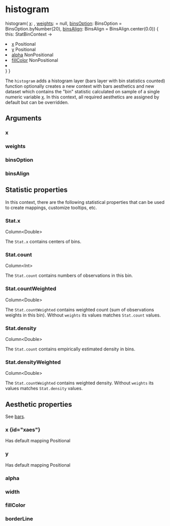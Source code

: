 # histogram

<tldr>
<p><format style="bold" color="GoldenRod">
histogram</format>(
<a href="#x"><format style="bold" color="CadetBlue">x</format></a>:
<include from="arguments.topic" element-id="signature-of-sample"></include>,
<a href="#weights"><format style="bold" color="DarkGray">weights</format></a>:
<include from="arguments.topic" element-id="signature-of-sample"></include> = null,
<a href="#binsoption"><format style="bold" color="DarkGray">binsOption</format></a>: 
BinsOption = BinsOption.byNumber(20),
<a href="#binsalign"><format style="bold" color="DarkGray">binsAlign</format></a>: 
BinsAlign = BinsAlign.center(0.0)) <format style="italic">{ this: StatBinContext -></format></p>
<list type="none">
<li>
<a href="#xaes"><format style="bold" color="CadetBlue">x</format></a> <format style="superscript">Positional</format>
<include from="properties.topic" element-id="signature-of-positional"></include>
</li>
<li>
<a href="#y"><format style="bold" color="CadetBlue">y</format></a> <format style="superscript">Positional</format>
<include from="properties.topic" element-id="signature-of-positional"></include>
</li>
<li>
<a href="#alpha"><format style="bold" color="DarkGray">alpha</format></a> <format style="superscript">NonPositional</format>
<include from="properties.topic" element-id="signature-of-nonpos-alpha"></include>
</li>
<li>
<a href="#fillcolor"><format style="bold" color="DarkGray">fillColor</format></a> <format style="superscript">NonPositional</format>
<include from="properties.topic" element-id="signature-of-nonpos-color"></include>
</li>
<li>
<include from="properties.topic" element-id="signature-of-borderLine"/>
</li>
</list>
<format style="italic">}</format>
<format style="italic">}</format>
</tldr>

The `histogram` adds a histogram layer 
(bars layer with bin statistics counted)
function optionally creates a new context with bars aesthetics and new dataset
which contains the "bin" statistic calculated on sample of a single numeric variable [x](#x). 
In this context, all required aesthetics are assigned by default but can be overridden.

## Arguments

### x

<include from="arguments.topic" element-id="x-argument"/>

### weights

<include from="arguments.topic" element-id="weights-argument"/>

### binsOption

<include from="arguments.topic" element-id="bins-option-argument"/>

### binsAlign

<include from="arguments.topic" element-id="bins-align-argument"/>

## Statistic properties

In this context, there are the following statistical properties that can be used
to create mappings, customize tooltips, etc.

### Stat.x

<p><format style="superscript" color="#E8488B">Column&lt;Double></format></p>
<p>The <code>Stat.x</code> contains centers of bins. 
</p>

### Stat.count

<p><format style="superscript" color="#E8488B">Column&lt;Int></format></p>
<p>The <code>Stat.count</code> contains numbers of observations in this bin. 
</p>

### Stat.countWeighted

<p><format style="superscript" color="#E8488B">Column&lt;Double></format></p>
<p>The <code>Stat.countWeighted</code> contains weighted count (sum of observations weights in this bin). 
Without <code>weights</code> its values matches <code>Stat.count</code> values.
</p>

### Stat.density

<p><format style="superscript" color="#E8488B">Column&lt;Double></format></p>
<p>The <code>Stat.count</code> contains empirically estimated density in bins. 
</p>

### Stat.densityWeighted

<p><format style="superscript" color="#E8488B">Column&lt;Double></format></p>
<p>The <code>Stat.countWeighted</code> contains weighted density. 
Without <code>weights</code> its values matches <code>Stat.density</code> values.
</p>

## Aesthetic properties

See [bars](https://kotlin.github.io/kandy/bars-api.html).

### x {id="xaes"}

<p>
<format style="superscript" color="Green">Has default mapping</format> 
<format style="superscript" color="#89CFF0">Positional</format> 
</p>
<include from="properties.topic" element-id="x-property-desc"/>

### y

<p>
<format style="superscript" color="Green">Has default mapping</format> 
<format style="superscript" color="#89CFF0">Positional</format> 
</p>
<include from="properties.topic" element-id="y-property-desc"/>

### alpha

<include from="properties.topic" element-id="alpha-property"/>

### width

<include from="properties.topic" element-id="width-property"/>

### fillColor

<include from="properties.topic" element-id="fillColor-property"/>

### borderLine

<include from="properties.topic" element-id="borderLine-property"/>
